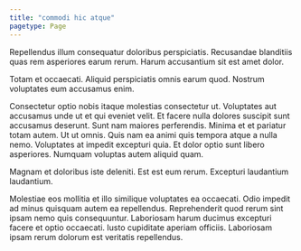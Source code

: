 ```yaml
---
title: "commodi hic atque"
pagetype: Page
---
```

Repellendus illum consequatur doloribus perspiciatis. Recusandae blanditiis quas rem asperiores earum rerum. Harum accusantium sit est amet dolor.

Totam et occaecati. Aliquid perspiciatis omnis earum quod. Nostrum voluptates eum accusamus enim.

Consectetur optio nobis itaque molestias consectetur ut. Voluptates aut accusamus unde ut et qui eveniet velit. Et facere nulla dolores suscipit sunt accusamus deserunt. Sunt nam maiores perferendis. Minima et et pariatur totam autem.
Ut ut omnis. Quis nam ea animi quis tempora atque a nulla nemo. Voluptates at impedit excepturi quia. Et dolor optio sunt libero asperiores. Numquam voluptas autem aliquid quam.

Magnam et doloribus iste deleniti. Est est eum rerum. Excepturi laudantium laudantium.

Molestiae eos mollitia et illo similique voluptates ea occaecati. Odio impedit ad minus quisquam autem ea repellendus. Reprehenderit quod rerum sint ipsam nemo quis consequuntur. Laboriosam harum ducimus excepturi facere et optio occaecati. Iusto cupiditate aperiam officiis. Laboriosam ipsam rerum dolorum est veritatis repellendus.
